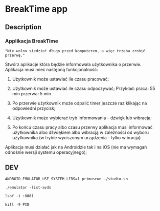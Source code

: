 # BreakTime app

## Description

### Applikacja BreakTime

`"Nie wolno siedzieć długo przed komputerem, a więc trzeba zrobić przerwę."`

Stwórz aplikacje która będzie informowała użytkownika o przerwie. Aplikacja musi mieć następną funkcjonalność:

1. Użytkownik może ustawiać ile czasu pracować;
2. Użytkownik może ustawiać ile czasu odpoczywać;
   Przykład:
   praca: 55 min
   przerwa: 5 min

3. Po przerwie użytkownik może odpalić timer jeszcze raz klikając na odpowiedni przycisk;
4. Użytkownik może wybierać tryb informowania - dźwięk lub wibracja;
5. Po końcu czasu pracy albo czasu przerwy aplikacja musi informować użytkownika albo dźwiękiem albo wibracją w zależności od wyboru użytkownika (w trybie wyciszonym urządzenia - tylko wibracja)

Aplikacja musi działać jak na Androidzie tak i na iOS (nie ma wymagań odnośnie wersji systemu operacyjnego);

## DEV

`ANDROID_EMULATOR_USE_SYSTEM_LIBS=1 primusrun ./studio.sh`

`./emulator -list-avds`

`lsof -i :8081`

`kill -9 PID`
